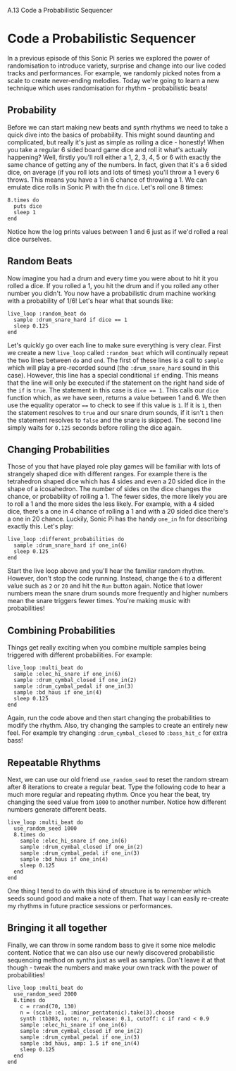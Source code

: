 A.13 Code a Probabilistic Sequencer

# Code a Probabilistic Sequencer

In a previous episode of this Sonic Pi series we explored the power of
randomisation to introduce variety, surprise and change into our live
coded tracks and performances. For example, we randomly picked notes
from a scale to create never-ending melodies. Today we're going to learn
a new technique which uses randomisation for rhythm - probabilistic
beats!

## Probability

Before we can start making new beats and synth rhythms we need to take a
quick dive into the basics of probability. This might sound daunting and
complicated, but really it's just as simple as rolling a dice -
honestly!  When you take a regular 6 sided board game dice and roll it
what's actually happening? Well, firstly you'll roll either a 1, 2, 3,
4, 5 or 6 with exactly the same chance of getting any of the numbers. In
fact, given that it's a 6 sided dice, on average (if you roll lots and
lots of times) you'll throw a 1 every 6 throws. This means you have a 1
in 6 chance of throwing a 1. We can emulate dice rolls in Sonic Pi with
the fn `dice`. Let's roll one 8 times:

```
8.times do
  puts dice
  sleep 1
end
```

Notice how the log prints values between 1 and 6 just as if we'd rolled
a real dice ourselves.

## Random Beats

Now imagine you had a drum and every time you were about to hit it you
rolled a dice. If you rolled a 1, you hit the drum and if you rolled any
other number you didn't. You now have a probabilistic drum machine
working with a probability of 1/6! Let's hear what that sounds like:

```
live_loop :random_beat do
  sample :drum_snare_hard if dice == 1
  sleep 0.125
end
```


Let's quickly go over each line to make sure everything is very
clear. First we create a new `live_loop` called `:random_beat` which
will continually repeat the two lines between `do` and `end`. The first
of these lines is a call to `sample` which will play a pre-recorded
sound (the `:drum_snare_hard` sound in this case). However, this line
has a special conditional `if` ending. This means that the line will
only be executed if the statement on the right hand side of the `if` is
`true`. The statement in this case is `dice == 1`. This calls our `dice`
function which, as we have seen, returns a value between 1 and 6. We
then use the equality operator `==` to check to see if this value is
`1`. If it is `1`, then the statement resolves to `true` and our snare
drum sounds, if it isn't `1` then the statement resolves to `false` and
the snare is skipped. The second line simply waits for `0.125` seconds
before rolling the dice again.

## Changing Probabilities

Those of you that have played role play games will be familiar with lots
of strangely shaped dice with different ranges. For example there is the
tetrahedron shaped dice which has 4 sides and even a 20 sided dice in
the shape of a icosahedron. The number of sides on the dice changes the
chance, or probability of rolling a 1. The fewer sides, the more likely
you are to roll a 1 and the more sides the less likely. For example,
with a 4 sided dice, there's a one in 4 chance of rolling a 1 and with a
20 sided dice there's a one in 20 chance. Luckily, Sonic Pi has the
handy `one_in` fn for describing exactly this. Let's play:

```
live_loop :different_probabilities do
  sample :drum_snare_hard if one_in(6)
  sleep 0.125
end
```

Start the live loop above and you'll hear the familiar random
rhythm. However, don't stop the code running. Instead, change the `6` to
a different value such as `2` or `20` and hit the `Run` button
again. Notice that lower numbers mean the snare drum sounds more
frequently and higher numbers mean the snare triggers fewer
times. You're making music with probabilities!

## Combining Probabilities

Things get really exciting when you combine multiple samples being
triggered with different probabilities. For example:

```
live_loop :multi_beat do
  sample :elec_hi_snare if one_in(6)
  sample :drum_cymbal_closed if one_in(2)
  sample :drum_cymbal_pedal if one_in(3)
  sample :bd_haus if one_in(4)
  sleep 0.125
end
```

Again, run the code above and then start changing the probabilities to
modify the rhythm. Also, try changing the samples to create an entirely
new feel. For example try changing `:drum_cymbal_closed` to
`:bass_hit_c` for extra bass!


## Repeatable Rhythms

Next, we can use our old friend `use_random_seed` to reset the random
stream after 8 iterations to create a regular beat. Type the following
code to hear a much more regular and repeating rhythm. Once you hear the
beat, try changing the seed value from `1000` to another number. Notice
how different numbers generate different beats.

```
live_loop :multi_beat do
  use_random_seed 1000
  8.times do
    sample :elec_hi_snare if one_in(6)
    sample :drum_cymbal_closed if one_in(2)
    sample :drum_cymbal_pedal if one_in(3)
    sample :bd_haus if one_in(4)
    sleep 0.125
  end
end
```

One thing I tend to do with this kind of structure is to remember which
seeds sound good and make a note of them. That way I can easily
re-create my rhythms in future practice sessions or performances.

## Bringing it all together

Finally, we can throw in some random bass to give it some nice melodic
content. Notice that we can also use our newly discovered probabilistic
sequencing method on synths just as well as samples. Don't leave it at
that though - tweak the numbers and make your own track with the power
of probabilities!

```
live_loop :multi_beat do
  use_random_seed 2000
  8.times do
    c = rrand(70, 130)
    n = (scale :e1, :minor_pentatonic).take(3).choose
    synth :tb303, note: n, release: 0.1, cutoff: c if rand < 0.9
    sample :elec_hi_snare if one_in(6)
    sample :drum_cymbal_closed if one_in(2)
    sample :drum_cymbal_pedal if one_in(3)
    sample :bd_haus, amp: 1.5 if one_in(4)
    sleep 0.125
  end
end
```
